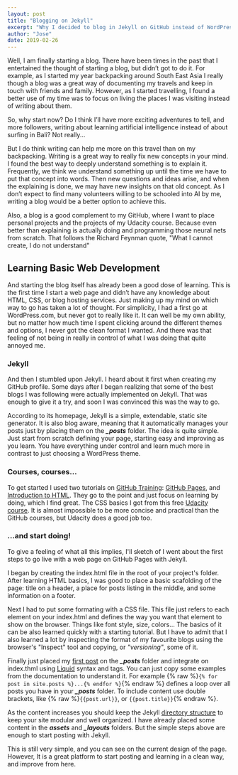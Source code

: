 ```yaml
---
layout: post
title: "Blogging on Jekyll"
excerpt: "Why I decided to blog in Jekyll on GitHub instead of WordPress."
author: "Jose"
date: 2019-02-26
---
```


Well, I am finally starting a blog. There have been times in the past that I entertained the thought of starting a blog, but didn’t got to do it. For example, as I started my year backpacking around South East Asia I really though a blog was a great way of documenting my travels and keep in touch with friends and family. However, as I started travelling, I found a better use of my time was to focus on living the places I was visiting instead of writing about them.


So, why start now? Do I think I’ll have more exciting adventures to tell, and more followers, writing about learning artificial intelligence instead of about surfing in Bali? Not really...


But I do think writing can help me more on this travel than on my backpacking. Writing is a great way to really fix new concepts in your mind. I found the best way to deeply understand something is to explain it. Frequently, we think we understand something up until the time we have to put that concept into words. Then new questions and ideas arise, and when the explaining is done, we may have new insights on that old concept. As I don’t expect to find many volunteers willing to be schooled into AI by me, writing a blog would be a better option to achieve this.

Also, a blog is a good complement to my GitHub, where I want to place personal projects and the projects of my Udacity course. Because even better than explaining is actually doing and programming those neural nets from scratch. That follows the Richard Feynman quote, "What I cannot create, I do not understand"

## Learning Basic Web Development

And starting the blog itself has already been a good dose of learning. This is the first time I start a web page and didn’t have any knowledge about HTML, CSS, or blog hosting services. Just making up my mind on which way to go has taken a lot of thought. For simplicity, I had a first go at WordPress.com, but never got to really like it. It can well be my own ability, but no matter how much time I spent clicking around the different themes and options, I never got the clean format I wanted. And there was that feeling of not being in really in control of what I was doing that quite annoyed me.
### Jekyll

And then I stumbled upon Jekyll. I heard about it first when creating my GitHub profile. Some days after I began realizing that some of the best blogs I was following were actually implemented on Jekyll. That was enough to give it a try, and soon I was convinced this was the way to go.

According to its homepage, Jekyll is a simple, extendable, static site generator. It is also blog aware, meaning that it automatically manages your posts just by placing them on the _**_posts**_ folder. The idea is quite simple. Just start from scratch defining your page, starting easy and improving as you learn. You have everything under control and learn much more in contrast to just choosing a WordPress theme.

### Courses, courses...
To get started I used two tutorials on [GitHub Training](https://lab.github.com/githubtraining/): [GitHub Pages](https://lab.github.com/githubtraining/github-pages), and [Introduction to HTML](https://lab.github.com/githubtraining/introduction-to-html). They go to the point and just focus on learning by doing, which I find great. The CSS basics I got from this free [Udacity course](https://www.udacity.com/course/intro-to-html-and-css--ud001). It is almost impossible to be more concise and practical than the GitHub courses, but Udacity does a good job too.
### ...and start doing!
To give a feeling of what all this implies, I'll sketch of I went about the first steps to go live with a web page on GitHub Pages with Jekyll.

I began by creating the index.html file in the root of your project's folder. After learning HTML basics, I was good to place a basic scafolding of the page: title on a header, a place for posts listing in the middle, and some information on a footer. 

Next I had to put some formating with a CSS file. This file just refers to each element on your index.html and defines the way you want that element to show on the browser. Things like font style, size, colors... The basics of it can be also learned quickly with a starting tutorial. But I have to admit that I also learned a lot by inspecting the format of my favourite blogs using the browser's "Inspect" tool and copying, or _"versioning"_, some of it.

Finally just placed my [first post]({{site.posts.last.url}}) on the _**_posts**_ folder and integrate on index.thml using [Liquid](https://jekyllrb.com/docs/liquid/) syntax and tags. You can just copy some examples from the documentation to understand it. For example {% raw %}`{% for post in site.posts %}...{% endfor %}`{% endraw %} defines a loop over all posts you have in your _**_posts**_ folder. To include content use double brackets, like  {% raw %}`{{post.url}}`, or `{{post.title}}`{% endraw %}.

As the content increases you should keep the Jekyll [directory structure](https://jekyllrb.com/docs/structure/) to keep your site modular and well organized. I have already placed some content in the _**assets**_ and _**_layouts**_ folders. But the simple steps above are enough to start posting with Jekyll.

This is still very simple, and you can see on the current design of the page. However, It is a great platform to start posting and learning in a clean way, and improve from here.
